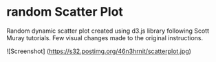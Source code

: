 # random Scatter Plot


Random dynamic scatter plot created using d3.js library following Scott Muray tutorials. 
Few visual changes made to the original instructions.

![Screenshot] (https://s32.postimg.org/46n3hrnit/scatterplot.jpg)